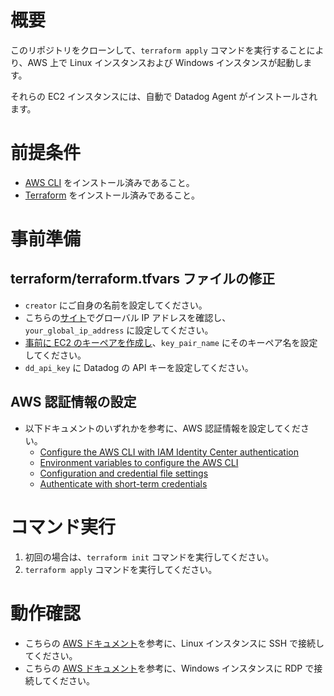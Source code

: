 # 概要

このリポジトリをクローンして、`terraform apply` コマンドを実行することにより、AWS 上で Linux インスタンスおよび Windows インスタンスが起動します。

それらの EC2 インスタンスには、自動で Datadog Agent がインストールされます。

# 前提条件

- [AWS CLI](https://docs.aws.amazon.com/cli/latest/userguide/getting-started-install.html) をインストール済みであること。
- [Terraform](https://developer.hashicorp.com/terraform/install) をインストール済みであること。

# 事前準備

## terraform/terraform.tfvars ファイルの修正

- `creator` にご自身の名前を設定してください。
- こちらの[サイト](https://www.cman.jp/network/support/go_access.cgi)でグローバル IP アドレスを確認し、`your_global_ip_address` に設定してください。
- [事前に EC2 のキーペアを作成し](https://docs.aws.amazon.com/ja_jp/AWSEC2/latest/UserGuide/create-key-pairs.html)、`key_pair_name` にそのキーペア名を設定してください。
- `dd_api_key` に Datadog の API キーを設定してください。

## AWS 認証情報の設定

- 以下ドキュメントのいずれかを参考に、AWS 認証情報を設定してください。
  - [Configure the AWS CLI with IAM Identity Center authentication](https://docs.aws.amazon.com/cli/latest/userguide/cli-configure-sso.html#sso-configure-profile-token-auto-sso)
  - [Environment variables to configure the AWS CLI](https://docs.aws.amazon.com/cli/latest/userguide/cli-configure-envvars.html?icmpid=docs_sso_user_portal)
  - [Configuration and credential file settings](https://docs.aws.amazon.com/cli/latest/userguide/cli-configure-files.html)
  - [Authenticate with short-term credentials](https://docs.aws.amazon.com/cli/latest/userguide/cli-authentication-short-term.html)

# コマンド実行

1. 初回の場合は、`terraform init` コマンドを実行してください。
1. `terraform apply` コマンドを実行してください。

# 動作確認

- こちらの [AWS ドキュメント](https://docs.aws.amazon.com/ja_jp/AWSEC2/latest/UserGuide/connect-linux-inst-ssh.html)を参考に、Linux インスタンスに SSH で接続してください。
- こちらの [AWS ドキュメント](https://docs.aws.amazon.com/ja_jp/AWSEC2/latest/UserGuide/connect-rdp.html)を参考に、Windows インスタンスに RDP で接続してください。
